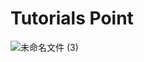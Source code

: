 # Tutorials Point
![未命名文件 (3)](https://github.com/wangrui19971019/Tutorials-Point/assets/40161574/fb5dd9c9-e52d-4409-943c-1044a441c859)
